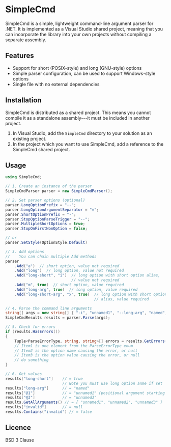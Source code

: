 # SimpleCmd

SimpleCmd is a simple, lightweight command-line argument parser for .NET.
It is implemented as a Visual Studio shared project, meaning that you can
incorporate the library into your own projects without compiling a separate
assembly.

## Features

- Support for short (POSIX-style) and long (GNU-style) options
- Simple parser configuration, can be used to support Windows-style
  options
- Single file with no external dependencies

## Installation

SimpleCmd is distributed as a shared project.  This means you cannot compile
it as a standalone assembly---it must be included in another project.

1. In Visual Studio, add the `SimpleCmd` directory to your solution as an
   existing project.
2. In the project which you want to use SimpleCmd, add a reference to the
   SimpleCmd shared project.

## Usage

```csharp
using SimpleCmd;

// 1. Create an instance of the parser
SimpleCmdParser parser = new SimpleCmdParser();

// 2. Set parser options (optional)
parser.LongOptionPrefix = "--";
parser.LongOptionArgumentSeparator = "=";
parser.ShortOptionPrefix = "-";
parser.StopOptionParseTrigger = "--";
parser.MultipleShortOptions = true;
parser.StopOnFirstNonOption = false;

// or
parser.SetStyle(OptionStyle.Default)

// 3. Add options
//    You can chain multiple Add methods
parser
    .Add("a")  // short option, value not required
    .Add("long")  // long option, value not required
    .Add("long-short", "i")  // long option with short option alias,
                             // value not required
    .Add("m", true)  // short option, value required
    .Add("long-arg", true)  // long option, value required
    .Add("long-short-arg", "x", true)  // long option with short option
                                       // alias, value required

// 4. Parse the command line arguments
string[] args = new string[] { "-i", "unnamed1", "--long-arg", "named", "unnamed2", "unnamed3" };
SimpleCmdResults results = parser.Parse(args);

// 5. Check for errors
if (results.HasErrors())
{
    Tuple<ParseErrorType, string, string>[] errors = results.GetErrors();
    // Item1 is one element from the ParseErrorType enum
    // Item2 is the option name causing the error, or null
    // Item3 is the option value causing the error, or null
    // do something
}

// 6. Get values
results["long-short"]    // = true
                         // Note you must use long option anme if set
results["long-arg"]      // = "named"
results["@1"]            // = "unnamed1" (positional argument starting from 1)
results["@3"]            // = "unnamed3"
results.GetAllArguments() // = { "unnamed1", "unnamed2", "unnamed3" }
results["invalid"]       // = null
results.Contains("invalid") // = false
```

## Licence

BSD 3 Clause